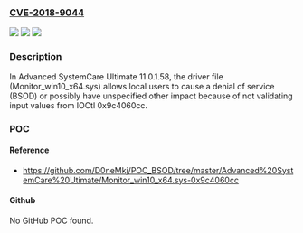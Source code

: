 ### [CVE-2018-9044](https://cve.mitre.org/cgi-bin/cvename.cgi?name=CVE-2018-9044)
![](https://img.shields.io/static/v1?label=Product&message=n%2Fa&color=blue)
![](https://img.shields.io/static/v1?label=Version&message=n%2Fa&color=blue)
![](https://img.shields.io/static/v1?label=Vulnerability&message=n%2Fa&color=brighgreen)

### Description

In Advanced SystemCare Ultimate 11.0.1.58, the driver file (Monitor_win10_x64.sys) allows local users to cause a denial of service (BSOD) or possibly have unspecified other impact because of not validating input values from IOCtl 0x9c4060cc.

### POC

#### Reference
- https://github.com/D0neMkj/POC_BSOD/tree/master/Advanced%20SystemCare%20Utimate/Monitor_win10_x64.sys-0x9c4060cc

#### Github
No GitHub POC found.

